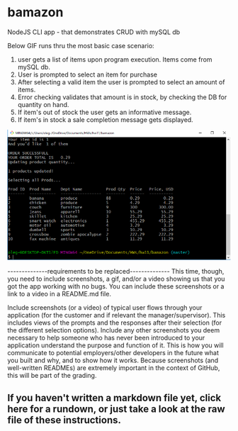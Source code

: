 # bamazon
NodeJS CLI app - that demonstrates CRUD with mySQL db

Below GIF runs thru the most basic case scenario: 
1. user gets a list of items upon program execution. Items come from mySQL db.
2. User is prompted to select an item for purchase
3. After selecting a valid item the user is prompted to select an amount of items.
4. Error checking validates that amount is in stock, by checking the DB for quantity on hand.
5. If item's out of stock the user gets an informative message.
6. If item's in stock a sale completion message gets displayed.

![](bamazonGif.gif)

--------------requirements to be replaced--------------
This time, though, you need to include screenshots, a gif, and/or a video showing us that you got the app working with no bugs. You can include these screenshots or a link to a video in a README.md file.


Include screenshots (or a video) of typical user flows through your application (for the customer and if relevant the manager/supervisor). This includes views of the prompts and the responses after their selection (for the different selection options).
Include any other screenshots you deem necessary to help someone who has never been introduced to your application understand the purpose and function of it. This is how you will communicate to potential employers/other developers in the future what you built and why, and to show how it works. 
Because screenshots (and well-written READMEs) are extremely important in the context of GitHub, this will be part of the grading.


If you haven't written a markdown file yet, click here for a rundown, or just take a look at the raw file of these instructions.
---------------------------------------------------------------